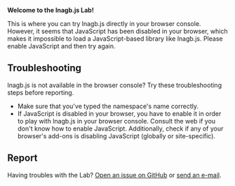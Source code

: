 **Welcome to the lnagb.js Lab!**

<p>
	This is where you can try lnagb.js directly in your browser console.
	<noscript>
		However, it seems that JavaScript has been disabled in your browser,
		which makes it impossible to load a JavaScript-based library like
		lnagb.js. Please enable JavaScript and then try again.
	</noscript>
	<span id="load-failed" hidden>
		However, it seems that lnagb.js could not be loaded. Please follow the
		troubleshooting steps below to resolve this problem.
	</span>
</p>

<p id="success" hidden>
	lnagb.js has been loaded and is currently available on this web page under
	the namespace <code id="namespace"></code>.<br />
	Go ahead and play around with it in the browser console.<br />
</p>

<form id="form" action="" method="get" hidden>
	<label for="namespace">Use a different name for the namespace:</label>
	<input type="text" id="namespace-input" name="namespace" size="15" required />
	<button type="submit">Go!</button>
</form>

## Troubleshooting

lnagb.js is not available in the browser console? Try these troubleshooting
steps before reporting.

- Make sure that you've typed the namespace's name correctly.
- If JavaScript is disabled in your browser, you have to enable it in order to
  play with lnagb.js in your browser console. Consult the web if you don't know
  how to enable JavaScript. Additionally, check if any of your browser's add-ons
  is disabling JavaScript (globally or site-specific).

## Report

Having troubles with the Lab? [Open an issue on GitHub][gh new issue] or
[send an e-mail][e-mail].

[gh new issue]: https://github.com/cszach/lnagb.js/issues/new
[e-mail]: mailto:cszach@proton.me

<script>

	document.getElementById( 'load-failed' ).removeAttribute( 'hidden' );

</script>
<script type="module">

	window.a = null;
	window.b = null;

	const DEFAULT_NAMESPACE_NAME = 'lnagbjs';

	let url = new URL( window.location.href );
	let namespaceName = url.searchParams.get( 'namespace' ) || DEFAULT_NAMESPACE_NAME;
	let matchResult = namespaceName.match( /[a-zA-Z_][0-9a-zA-Z_]*/ );

	// Namespace's name validity

	if ( ! matchResult || matchResult[ 0 ].length !== namespaceName.length
		|| Object.keys( window ).some( ( key ) => key === namespaceName ) ) {

		console.error( "Invalid custom name for the namespace" );
		console.info( "Falling back to the default name..." );

		namespaceName = DEFAULT_NAMESPACE_NAME;

	}

	import * as lnagbjs from '../builds/lnagb.esm.js';

	if ( lnagbjs ) {

		window[ namespaceName ] = lnagbjs;

		window.a = new lnagbjs.Matrix( 2, 3, [ 1, 2, 3, 4, 5, 6 ] );
		window.b = new lnagbjs.Matrix( 3, 2, [ 7, 8, 9, 10, 11, 12 ] );

		window.a.name = "A";
		window.b.name = "B";

		document.getElementById( 'namespace' ).innerHTML = namespaceName;

		let suggestions = [

			"a.transpose()",
			`new ${ namespaceName }.IdentityMatrix( 3 )`,
			"b.multiply( a )",
			`new ${ namespaceName }.Matrix( 3, 3, [ 1, 2, 3, 4, 5, 6, 7, 8, 9 ] )`,
			"a.multiplyScalar( 2 )",
			"b.addRowTimesScalarToRow( 1, 2, 3 )"

		];

		console.log( `lnagb.js has been loaded as '${ namespaceName }'.` );
		console.log( "Two example matrices are available as variables a and b." );
		console.log( `Try typing '${ suggestions[
			Math.floor( Math.random() * suggestions.length )
		] }'.` );

		document.getElementById( 'load-failed' ).setAttribute( 'hidden', '' );
		document.getElementById( 'success' ).removeAttribute( 'hidden' );
		document.getElementById( 'form' ).removeAttribute( 'hidden' );

	}

</script>

